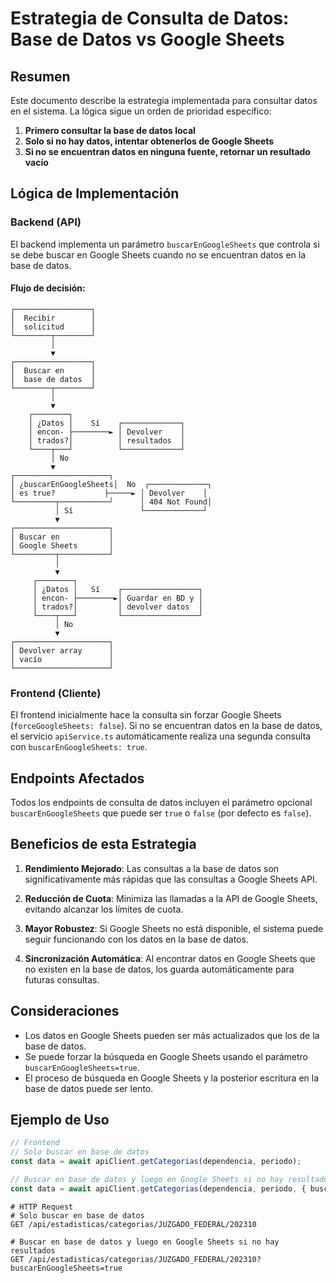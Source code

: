 # Estrategia de Consulta de Datos: Base de Datos vs Google Sheets

## Resumen

Este documento describe la estrategia implementada para consultar datos en el sistema. La lógica sigue un orden de prioridad específico:

1. **Primero consultar la base de datos local**
2. **Solo si no hay datos, intentar obtenerlos de Google Sheets**
3. **Si no se encuentran datos en ninguna fuente, retornar un resultado vacío**

## Lógica de Implementación

### Backend (API)

El backend implementa un parámetro `buscarEnGoogleSheets` que controla si se debe buscar en Google Sheets cuando no se encuentran datos en la base de datos.

#### Flujo de decisión:

```
┌─────────────────┐
│  Recibir        │
│  solicitud      │
└────────┬────────┘
         │
         ▼
┌─────────────────┐
│  Buscar en      │
│  base de datos  │
└────────┬────────┘
         │
         ▼
    ┌────────┐
    │ ¿Datos │    Sí    ┌─────────────┐
    │ encon- ├────────► │ Devolver    │
    │ trados?│          │ resultados  │
    └────┬───┘          └─────────────┘
         │ No
         ▼
┌─────────────────────┐
│ ¿buscarEnGoogleSheets│  No  ┌─────────────┐
│ es true?           ├─────► │ Devolver    │
└─────────┬───────────┘      │ 404 Not Found│
          │ Sí               └─────────────┘
          ▼
┌─────────────────────┐
│ Buscar en           │
│ Google Sheets       │
└─────────┬───────────┘
          │
          ▼
     ┌────────┐
     │ ¿Datos │   Sí    ┌─────────────────┐
     │ encon- ├────────►│ Guardar en BD y │
     │ trados?│         │ devolver datos  │
     └────┬───┘         └─────────────────┘
          │ No
          ▼
┌─────────────────────┐
│ Devolver array      │
│ vacío               │
└─────────────────────┘
```

### Frontend (Cliente)

El frontend inicialmente hace la consulta sin forzar Google Sheets (`forceGoogleSheets: false`). Si no se encuentran datos en la base de datos, el servicio `apiService.ts` automáticamente realiza una segunda consulta con `buscarEnGoogleSheets: true`.

## Endpoints Afectados

Todos los endpoints de consulta de datos incluyen el parámetro opcional `buscarEnGoogleSheets` que puede ser `true` o `false` (por defecto es `false`).

## Beneficios de esta Estrategia

1. **Rendimiento Mejorado**: Las consultas a la base de datos son significativamente más rápidas que las consultas a Google Sheets API.

2. **Reducción de Cuota**: Minimiza las llamadas a la API de Google Sheets, evitando alcanzar los límites de cuota.

3. **Mayor Robustez**: Si Google Sheets no está disponible, el sistema puede seguir funcionando con los datos en la base de datos.

4. **Sincronización Automática**: Al encontrar datos en Google Sheets que no existen en la base de datos, los guarda automáticamente para futuras consultas.

## Consideraciones

- Los datos en Google Sheets pueden ser más actualizados que los de la base de datos.
- Se puede forzar la búsqueda en Google Sheets usando el parámetro `buscarEnGoogleSheets=true`.
- El proceso de búsqueda en Google Sheets y la posterior escritura en la base de datos puede ser lento.

## Ejemplo de Uso

```typescript
// Frontend
// Solo buscar en base de datos
const data = await apiClient.getCategorias(dependencia, periodo);

// Buscar en base de datos y luego en Google Sheets si no hay resultados
const data = await apiClient.getCategorias(dependencia, periodo, { buscarEnGoogleSheets: true });
```

```http
# HTTP Request
# Solo buscar en base de datos
GET /api/estadisticas/categorias/JUZGADO_FEDERAL/202310

# Buscar en base de datos y luego en Google Sheets si no hay resultados
GET /api/estadisticas/categorias/JUZGADO_FEDERAL/202310?buscarEnGoogleSheets=true
```